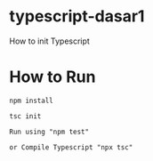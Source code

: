 # typescript-dasar1
How to init Typescript

# How to Run

```
npm install

tsc init

Run using "npm test"

or Compile Typescript "npx tsc"
```

